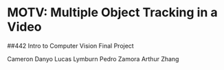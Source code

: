 # MOTV: Multiple Object Tracking in a Video

##442 Intro to Computer Vision Final Project

Cameron Danyo
Lucas Lymburn
Pedro Zamora
Arthur Zhang



